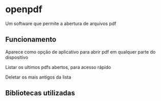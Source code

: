 # openpdf
<p>Um software que permite a abertura de arquivos pdf</p>

## Funcionamento
<p>Aparece como opção de aplicativo para abrir pdf em qualquer parte do dispositivo</p>

<p>Listar os ultimos pdfs abertos, para acesso rápido</p>

<p>Deletar os mais antigos da lista</p>

## Bibliotecas utilizadas
